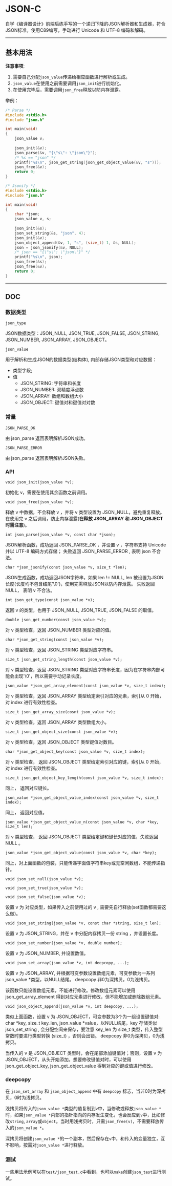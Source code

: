 ﻿# JSON-C

自学《编译器设计》前端后练手写的一个递归下降的JSON解析器和生成器，符合JSON标准。使用C89编写，手动进行 Unicode 和 UTF-8 编码和解码。

---

## 基本用法

**注意事项**:

1. 需要自己分配`json_value`传递给相应函数进行解析或生成。
2. `json_value`在使用之前需要调用`json_init`进行初始化。
3. 在使用完毕后，需要调用`json_free`释放以防内存泄露。

举例：
```C
/* Parse */
#include <stdio.h>
#include "json.h"

int main(void)
{
    json_value v;
    
    json_init(&v);
    json_parse(&v, "{\"s\": \"json\"}");
    /* %s == "json" */
    printf("%s\n", json_get_string(json_get_object_value(&v, "s")));
    json_free(&v);
    return 0;
}

/* Jsonify */
#include <stdio.h>
#include "json.h"

int main(void)
{
    char *json;
    json_value v, s;
    
    json_init(&s);
    json_set_string(&s, "json", 4);
    json_init(&v);
    json_object_append(&v, 1, "s", (size_t) 1, &s, NULL);
    json = json_jsonify(&v, NULL);
    /* json == "{\"s\": \"json\"}" */
    printf("%s\n", json);
    json_free(&s);
    json_free(&v);
    return 0;
}
```

----------------------------------

## **DOC**

### 数据类型

`json_type`  

JSON数据类型：JSON\_NULL, JSON\_TRUE, JSON\_FALSE, JSON\_STRING, JSON\_NUMBER, JSON\_ARRAY, JSON\_OBJECT。

`json_value`  

用于解析和生成JSON的数据类型(结构体), 内部存储JSON类型和对应数据：

 * 类型字段;
 * 值
    * JSON\_STRING: 字符串和长度
    * JSON\_NUMBER: 双精度浮点数
    * JSON\_ARRAY: 数组和数组大小
    * JSON\_OBJECT: 键值对和键值对对数

### 常量

`JSON_PARSE_OK`  

由 json\_parse 返回表明解析JSON成功。

`JSON_PARSE_ERROR`  

由 json\_parse 返回表明解析JSON失败。

### API

`void json_init(json_value *v);`  

初始化 v，需要在使用其余函数之前调用。

`void json_free(json_value *v);`  

释放 v 中数据，不会释放 v ，并将 v 类型设置为 JSON\_NULL，避免重复释放。在使用完 v 之后调用，防止内存泄露(**在释放 JSON\_ARRAY 和 JSON\_OBJECT 时需注意**)。

`int json_parse(json_value *v, const char *json);`  

JSON解析函数，成功返回 JSON\_PARSE\_OK ，并设置 v ，字符串支持 Unicode 并以 UTF-8 编码方式存储； 失败返回 JSON\_PARSE\_ERROR , 表明 json 不合法。

`char *json_jsonify(const json_value *v, size_t *len);`  

JSON生成函数，成功返回JSON字符串，如果 len != NULL, len 被设置为JSON长度(长度均不包含结尾'\0')，使用完需释放JSON以防内存泄露。
失败返回NULL， 表明 v 不合法。

`int json_get_type(const json_value *v);`  

返回 v 的类型，也用于 JSON\_NULL, JSON\_TRUE, JSON_FALSE 的取值。

`double json_get_number(const json_value *v);`  

对 v 类型检查，返回 JSON\_NUMBER 类型对应的值。

`char *json_get_string(const json_value *v);`  

对 v 类型检查，返回 JSON\_STRING 类型对应字符串。

`size_t json_get_string_length(const json_value *v);`  

对 v 类型检查，返回 JSON\_STRING 类型对应字符串长度，因为在字符串内部可能会出现'\0'，所以需要手动记录长度。

`json_value *json_get_array_element(const json_value *v, size_t index);`  

对 v 类型检查，返回 JSON\_ARRAY 类型给定索引对应的元素，索引从 0 开始，对 index 进行有效性检查。

`size_t json_get_array_size(cosnt json_value *v);`  

对 v 类型检查，返回 JSON\_ARRAY 类型数组大小。

`size_t json_get_object_size(const json_value *v);`  

对 v 类型检查，返回 JSON\_OBJECT 类型键值对数目。

`char *json_get_object_key(const json_value *v, size_t index);`  

对 v 类型检查， 返回 JSON\_OBJECT 类型给定索引对应的键，索引从 0 开始，对 index 进行有效性检查。

`size_t json_get_object_key_length(const json_value *v, size_t index);`  

同上， 返回对应键长。

`json_value *json_get_object_value_index(const json_value *v, size_t index);`  

同上， 返回对应值。

`json_value *json_get_object_value_n(const json_value *v, char *key, size_t len);`  

对 v 类型检查， 返回 JSON\_OBJECT 类型给定键和键长对应的值，失败返回 NULL 。

`json_value *json_get_object_value(const json_value *v, char *key);`  

同上，对上面函数的包装，只能传递字面值字符串key或无空闲数组，不能传递指针。

`void json_set_null(json_value *v);`  

`void json_set_true(json_value *v);`  

`void json_set_false(json_value *v);`  

设置 v 为 对应类型，如果传入之前使用过的 v , 需要先自行释放(set函数都需要这么做)。

`void json_set_string(json_value *v, const char *string, size_t len);`  

设置 v 为 JSON\_STRING，并在 v 中分配内存拷贝一份 string ，并设置长度。

`void json_set_number(json_value *v, double number);`  

设置 v 为 JSON\_NUMBER, 并设置数值。

`void json_set_array(json_value *v, int deepcopy, ...);`  

设置 v 为 JSON\_ARRAY, 并根据可变参数设置数组元素，可变参数为一系列 json\_value \*类型，以NULL结尾。 deepcopy 非0为深拷贝，0为浅拷贝。  

该函数只能设置数组元素，不能进行修改。修改数组元素可以使用 json\_get\_array\_element 得到对应元素进行修改，但不能增加或删除数组元素。

`void json_object_append(json_value *v, int deepcopy, ...);`  

类似上面函数，设置 v 为 JSON\_OBJECT，可变参数为3个为一组设置键值对: char \*key, size\_t key\_len, json\_value \*value，以NULL结尾。key 存储类似 json\_set\_string , 会分配空间来保存，要注意 key\_len 为 size\_t 类型，传入整型常数时要进行类型转换 (size_t) ，否则会出错。 deepcopy 非0为深拷贝，0为浅拷贝。  

当传入的 v 是 JSON\_OBJECT 类型时，会在尾部添加键值对；否则，设置 v 为 JSON\_OBJECT，从头开始添加。想要修改键值对时，可以使用 json\_get\_object\_key, json\_get\_object\_value 得到对应的键或值进行修改。

### deepcopy

在 `json_set_array` 和 `json_object_append` 中有 `deepcopy` 标志，当非0时为深拷贝，0时为浅拷贝。  

浅拷贝将传入的`json_value *`类型的值复制到`v`中，当修改或释放`json_value *`时，如果`json_value *`内部的指针指向的内存发生变化，也会反应到`v`中，比如修改`string`, `array`或`object`。当时用浅拷贝时，只需`json_free(v)`，不需要释放传入的`json_value *`。  

深拷贝将创建`json_value *`的一个副本，然后保存在`v`中，和传入的变量独立，互不影响，按需对`json_value *`进行释放。

### 测试
一些用法示例可以在`test/json_test.c`中看到，也可以`make`创建`json_test`进行测试。
